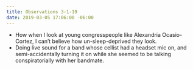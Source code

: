 ```yaml
---
title: Observations 3-1-19
date: 2019-03-05 17:06:00 -06:00
---
```


- How when I look at young congresspeople like Alexandria Ocasio-Cortez, I can’t believe how un-sleep-deprived they look.
- Doing live sound for a band whose cellist had a headset mic on, and semi-accidentally turning it on while she seemed to be talking conspiratorially with her bandmate.
